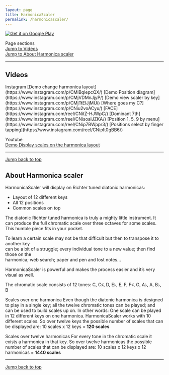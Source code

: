 ```yaml
---
layout: page
title: HarmonicaScaler
permalink: /harmonicascaler/
---
```


<!-- Jump back to top comes here -->
<a name="top"></a>    


<a href='https://play.google.com/store/apps/details?id=keno1se.github.io.free&gl=US&pcampaignid=pcampaignidMKT-Other-global-all-co-prtnr-py-PartBadge-Mar2515-1' target="_blanc" ><img id="badge" alt='Get it on Google Play' src='https://play.google.com/intl/en_us/badges/static/images/badges/en_badge_web_generic.png' /></a>

Page sections    
<a href="#Videos">Jump to Videos</a>   
<a href="#aboutHS">Jump to About Harmonica scaler</a>  


---

<h2 id="Videos">Videos</h2>
<!-- # Videos  -->
Instagram  
[Demo change harmonica layout](https://www.instagram.com/p/CMlBqlepcQX/)   
[Demo Position diagram](https://www.instagram.com/p/CMjVDMnJjyP/)  
[Demo view scaler by key](https://www.instagram.com/p/CMjTtElJjMU/)  
[Where goes my C?](https://www.instagram.com/p/CNiu2voACyu/)  
[FACE](https://www.instagram.com/reel/CNitZ-HJWpC/)  
[Dominant 7th](https://www.instagram.com/reel/CNisoalJZKA/)   
[Position 1, 5, 9 by menu](https://www.instagram.com/reel/CNip7BWppr3/)    
[Positions select by finger tapping](https://www.instagram.com/reel/CNipIt0gBB6/)  


Youtube  
[Demo Display scales on the harmonica layout](https://youtu.be/sjb7oH3VRss)   


---


<a href="#top">Jump back to top</a>   


<h2 id="aboutHS">About Harmonica scaler</h2>  

HarmonicaScaler will display on Richter tuned diatonic harmonicas:  
- Layout of 12 different keys  
- All 12 positions  
- Common scales on top



The diatonic Richter tuned harmonica is truly a mighty little instrument. It can produce the full chromatic scale over three octaves for some scales. This humble piece fits in your pocket.  

To learn a certain scale may not be that difficult but then to transpose it to another key  
can be a bit of a struggle; every individual tone to a new value; then find those on the  
harmonica; web search; paper and pen and lost notes…  

HarmonicaScaler is powerful and makes the process easier and it’s very visual as well.

The chromatic scale consists of 12 tones: C, C♯, D, E♭, E, F, F♯, G, A♭, A, B♭, B

Scales over one harmonica
Even though the diatonic harmonica is designed to play in a single key; all the twelve chromatic tones can be played; and can be used to build scales up on. In other words: One scale can be played in 12 different keys on one harmonica. HarmonicaScaler works with 10 different scales. So over twelve keys the possible number of scales that can be displayed are:
10 scales x 12 keys = **120 scales**

Scales over twelve harmonicas
For every tone in the chromatic scale it exists a harmonica in that key. So over twelve harmonicas the possible number of scales that can be displayed are:
10 scales x 12 keys x 12 harmonicas = **1440 scales**  

---

<a href="#top">Jump back to top</a>   


